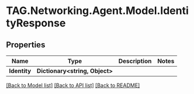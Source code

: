 # TAG.Networking.Agent.Model.IdentityResponse

## Properties

Name | Type | Description | Notes
------------ | ------------- | ------------- | -------------
**Identity** | **Dictionary&lt;string, Object&gt;** |  | 

[[Back to Model list]](../README.md#documentation-for-models) [[Back to API list]](../README.md#documentation-for-api-endpoints) [[Back to README]](../README.md)

